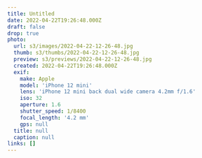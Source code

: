 ```yaml
---
title: Untitled
date: 2022-04-22T19:26:48.000Z
draft: false
drop: true
photo:
  url: s3/images/2022-04-22-12-26-48.jpg
  thumb: s3/thumbs/2022-04-22-12-26-48.jpg
  preview: s3/previews/2022-04-22-12-26-48.jpg
  created: 2022-04-22T19:26:48.000Z
  exif:
    make: Apple
    model: 'iPhone 12 mini'
    lens: 'iPhone 12 mini back dual wide camera 4.2mm f/1.6'
    iso: 32
    aperture: 1.6
    shutter_speed: 1/8400
    focal_length: '4.2 mm'
    gps: null
  title: null
  caption: null
links: []
---
```

